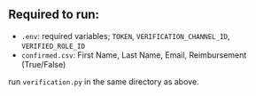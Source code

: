 ## Required to run:
- `.env`: required variables; `TOKEN`, `VERIFICATION_CHANNEL_ID`, `VERIFIED_ROLE_ID`
- `confirmed.csv`: First Name, Last Name, Email, Reimbursement (True/False)

run `verification.py` in the same directory as above.